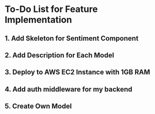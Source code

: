 # To-Do List for Feature Implementation

## 1. Add Skeleton for Sentiment Component

## 2. Add Description for Each Model

## 3. Deploy to AWS EC2 Instance with 1GB RAM

## 4. Add auth middleware for my backend

## 5. Create Own Model
